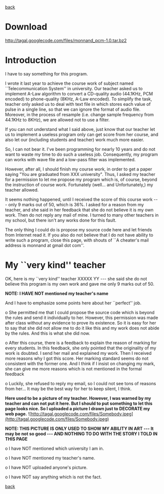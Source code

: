 [back](http://code.google.com/p/tagal/)
# Download #
http://tagal.googlecode.com/files/monnand_pcm-1.0.tar.bz2

# Introduction #
I have to say something for this program.

I wrote it last year to achieve the course work of subject named ``Telecommunication System'' in university. Our teacher asked us to implement A-Law algorithm to convert a CD-quality audio (44.1KHz, PCM encoded) to phone-quality (8KHz, A-Law encoded). To simplify the task, teacher only asked us to deal with text file in which stores each value of pulse in a single line, so that we can ignore the format of audio file. Moreover, in the process of resample (i.e. change sample frequency from 44.1KHz to 8KHz), we are allowed not to use a filter.

If you can not understand what I said above, just know that our teacher let us to implement a useless program only can get score from her course, and also let our (including students and teacher) work much more easier.

So, I can not bear it. I've been programming for nearly 10 years and do not want to waste my time to do such a useless job. Consequently, my program can works with wave file and a low-pass filter was implemented.

However, after all, I should finish my course work, in order to get a paper saying "You are graduated from XXX university". Thus, I asked my teacher for a permission to let me propose my program which is, of course, beyond the instruction of course work. Fortunately (well...  and Unfortunately,) my teacher allowed.

It seems nothing happened, until I received the score of this course work --- only 9 marks out of 50, which is 36%. I asked for a reason from my teacher, and she said in her feedback that she do not believe it is my own work. Then do not reply any mail of mine. I turned to many other teachers in my school, but there isn't any works done for this fault.

The only thing I could do is propose my source code here and let friends from Internet read it. If you also do not believe that I do not have ability to write such a program, close this page, with shouts of ``A cheater's mail address is monnand at gmail dot com''.

# My ``very kind'' teacher #
OK, here is my ``very kind'' teacher XXXXX YY --- she said she do not believe this program is my own work and gave me only 9 marks out of 50.

**NOTE: I HAVE NOT mentioned my teacher's name**

And I have to emphasize some points here about her ``perfect'' job.

o She permitted me that I could propose the source code which is beyond the rules and send it individually to her. However, this permission was made after class without any evidence to prove its existence. So it is easy for her to say that she did not allow me to do it like this and my work does not abide by the rules. And this is what she did now.

o After this course, there is a feedback to explain the reason of marking for every students. In this feedback, she only pointed that the originality of my work is doubted. I send her mail and explained my work. Then I received more reasons why I got this score. Her marking standard seems do not consistent with the former one. And I think if I insist on changing my mark, she can give me more reasons which is not mentioned in the formal feedback

o Luckily, she refused to reply my email, so I could not see tons of reasons from her... It may be the best way for her to keep silent, I think.

**Here used to be a picture of my teacher. However, I was warned by my teacher and can not put it here. But I should to put something to let this page looks nice. So I uploaded a picture I drawn just to DECORATE my web page.**
![http://tagal.googlecode.com/files/Somebody.jpeg](http://tagal.googlecode.com/files/Somebody.jpeg)

**NOTE: THIS PICTURE IS ONLY USED TO SHOW MY ABILITY IN ART --- It may be not so good --- AND NOTHING TO DO WITH THE STORY I TOLD IN THIS PAGE**

o I have NOT mentioned which university I am in.

o I have NOT mentioned my teacher's name.

o I have NOT uploaded anyone's picture.

o I have NOT say anything which is not the fact.

[back](http://code.google.com/p/tagal/)